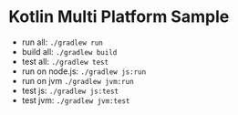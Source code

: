 # Kotlin Multi Platform Sample

- run all: `./gradlew run`
- build all: `./gradlew build`
- test all: `./gradlew test`
- run on node.js: `./gradlew js:run`
- run on jvm `./gradlew jvm:run`
- test js: `./gradlew js:test`
- test jvm: `./gradlew jvm:test`